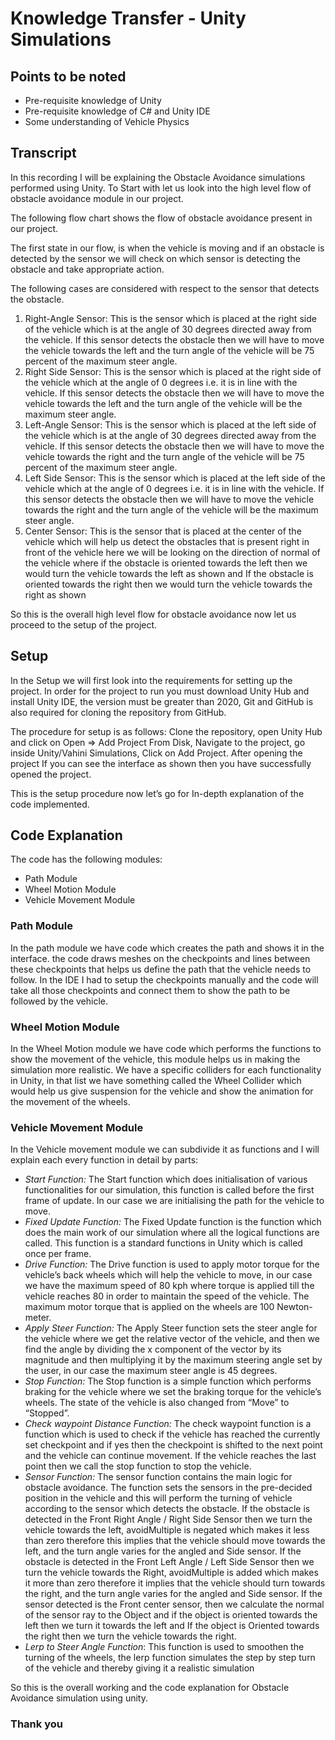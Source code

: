 # Knowledge Transfer - Unity Simulations
## Points to be noted
- Pre-requisite knowledge of Unity
- Pre-requisite knowledge of C# and Unity IDE
- Some understanding of Vehicle Physics

## Transcript
In this recording I will be explaining the Obstacle Avoidance simulations performed using Unity.
To Start with let us look into the high level flow of obstacle avoidance module in our project.

The following flow chart shows the flow of obstacle avoidance present in our project.

The first state in our flow, is when the vehicle is moving and if an obstacle is detected by the sensor we will check on which sensor is detecting the obstacle and take appropriate action.

The following cases are considered with respect to the sensor that detects the obstacle.

1. Right-Angle Sensor: This is the sensor which is placed at the right side of the vehicle which is at the angle of 30 degrees directed away from the vehicle. If this sensor detects the obstacle then we will have to move the vehicle towards the left and the turn angle of the vehicle will be 75 percent of the maximum steer angle.
2. Right Side Sensor: This is the sensor which is placed at the right side of the vehicle which at the angle of 0 degrees i.e. it is in line with the vehicle. If this sensor detects the obstacle then we will have to move the vehicle towards the left and the turn angle of the vehicle will be the maximum steer angle.
3. Left-Angle Sensor: This is the sensor which is placed at the left side of the vehicle which is at the angle of 30 degrees directed away from the vehicle. If this sensor detects the obstacle then we will have to move the vehicle towards the right and the turn angle of the vehicle will be 75 percent of the maximum steer angle.
4. Left Side Sensor: This is the sensor which is placed at the left side of the vehicle which at the angle of 0 degrees i.e. it is in line with the vehicle. If this sensor detects the obstacle then we will have to move the vehicle towards the right and the turn angle of the vehicle will be the maximum steer angle.
5. Center Sensor: This is the sensor that is placed at the center of the vehicle which will help us detect the obstacles that is present right in front of the vehicle here we will be looking on the direction of normal of the vehicle where if the obstacle is oriented towards the left then we would turn the vehicle towards the left as shown and If the obstacle is oriented towards the right then we would turn the vehicle towards the right as shown

So this is the overall high level flow for obstacle avoidance now let us proceed to the setup of the project.

## Setup
In the Setup we will first look into the requirements for setting up the project. In order for the project to run you must download Unity Hub and install Unity IDE, the version must be greater than 2020, Git and GitHub is also required for cloning the repository from GitHub.

The procedure for setup is as follows:
Clone the repository, open Unity Hub and click on Open => Add Project From Disk, Navigate to the project, go inside Unity/Vahini Simulations, Click on Add Project.
After opening the project If you can see the interface as shown then you have successfully opened the project.

This is the setup procedure now let’s go for In-depth explanation of the code implemented.

## Code Explanation
The code has the following modules:
* Path Module
* Wheel Motion Module
* Vehicle Movement Module

### Path Module
In the path module we have code which creates the path and shows it in the interface. the code draws meshes on the checkpoints and lines between these checkpoints that helps us define the path that the vehicle needs to follow. In the IDE I had to setup the checkpoints manually and the code will take all those checkpoints and connect them to show the path to be followed by the vehicle.

### Wheel Motion Module
In the Wheel Motion module we have code which performs the functions to show the movement of the vehicle, this module helps us in making the simulation more realistic. We have a specific colliders for each functionality in Unity, in that list we have something called the Wheel Collider which would help us give suspension for the vehicle and show the animation for the movement of the wheels.

### Vehicle Movement Module
In the Vehicle movement module we can subdivide it as functions and I will explain each every function in detail by parts:
* *Start Function:*
		The Start function which does initialisation of various functionalities for our simulation, this function is called before the first frame of update. In our case we are initialising the path for the vehicle to move.
* *Fixed Update Function:*
		The Fixed Update function is the function which does the main work of our simulation where all the logical functions are called. This function is a standard functions in Unity which is called once per frame.
* *Drive Function:*
		 The Drive function is used to apply motor torque for the vehicle’s back wheels which will help the vehicle to move, in our case we have the maximum speed of 80 kph where torque is applied till the vehicle reaches 80 in order to maintain the speed of the vehicle. The maximum motor torque that is applied on the wheels are 100 Newton-meter.
* *Apply Steer Function:*
		The Apply Steer function sets the steer angle for the vehicle where we get the relative vector of the vehicle, and then we find the angle by dividing the x component of the vector by its magnitude and then multiplying it by the maximum steering angle set by the user, in our case the maximum steer angle is 45 degrees.
* *Stop Function:*
		The Stop function is a simple function which performs braking for the vehicle where we set the braking torque for the vehicle’s wheels. The state of the vehicle is also changed from “Move” to “Stopped”.
* *Check waypoint Distance Function:*
		The check waypoint function is a function which is used to check if the vehicle has reached the currently set checkpoint and if yes then the checkpoint is shifted to the next point and the vehicle can continue movement. If the vehicle reaches the last point then we call the stop function to stop the vehicle.
* *Sensor Function:*
		The sensor function contains the main logic for obstacle avoidance. The function sets the sensors in the pre-decided position in the vehicle and this will perform the turning of vehicle according to the sensor which detects the obstacle.
If the obstacle is detected in the Front Right Angle / Right Side Sensor then we turn the vehicle towards the left, avoidMultiple is negated which makes it less than zero therefore this implies that the vehicle should move towards the left, and the turn angle varies for the angled and Side sensor.
If the obstacle is detected in the Front Left Angle / Left Side Sensor then we turn the vehicle towards the Right, avoidMultiple is added which makes it more than zero therefore it implies that the vehicle should turn towards the right, and the turn angle varies for the angled and Side sensor.
If the sensor detected is the Front center sensor, then we calculate the normal of the sensor ray to the Object and if the object is oriented towards the left then we turn it towards the left and If the object is Oriented towards the right then we turn the vehicle towards the right.
* *Lerp to Steer Angle Function*:
		This function is used to smoothen the turning of the wheels, the lerp function simulates the step by step turn of the vehicle and thereby giving it a realistic simulation

So this is the overall working and the code explanation for Obstacle Avoidance simulation using unity. 
### Thank you 